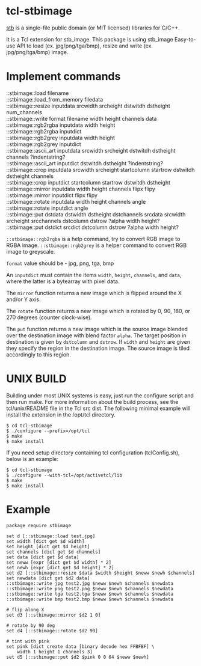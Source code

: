 tcl-stbimage
=====

[stb](https://github.com/nothings/stb) is a single-file public domain 
(or MIT licensed) libraries for C/C++.

It is a Tcl extension for stb_image. This package is using stb_image Easy-to-use
API to load (ex. jpg/png/tga/bmp), resize and write (ex. jpg/png/tga/bmp) image.


Implement commands
=====

::stbimage::load filename   
::stbimage::load_from_memory filedata   
::stbimage::resize inputdata srcwidth srcheight dstwitdh dstheight num_channels  
::stbimage::write format filename width height channels data  
::stbimage::rgb2rgba inputdata width height  
::stbimage::rgb2rgba inputdict  
::stbimage::rgb2grey inputdata width height  
::stbimage::rgb2grey inputdict  
::stbimage::ascii_art inputdata srcwidth srcheight dstwitdh dstheight channels ?indentstring?  
::stbimage::ascii_art inputdict dstwitdh dstheight ?indentstring?  
::stbimage::crop inputdata srcwidth srcheight startcolumn startrow dstwitdh dstheight channels  
::stbimage::crop inputdict startcolumn startrow dstwitdh dstheight  
::stbimage::mirror inputdata width height channels flipx flipy  
::stbimage::mirror inputdict flipx flipy  
::stbimage::rotate inputdata width height channels angle  
::stbimage::rotate inputdict angle  
::stbimage::put dstdata dstwidth dstheight dstchannels srcdata srcwidth srcheight srcchannels dstcolumn dstrow ?alpha width height?  
::stbimage::put dstdict srcdict dstcolumn dstrow ?alpha width height?  

`::stbimage::rgb2rgba` is a help command, try to convert RGB image to RGBA
image.
`::stbimage::rgb2grey` is a helper command to convert RGB image to greyscale.

`format` value should be -
jpg, png, tga, bmp

An `inputdict` must contain the items `width`, `height`, `channels`,
and `data`, where the latter is a bytearray with pixel data.

The `mirror` function returns a new image which is flipped around the
X and/or Y axis.

The `rotate` function returns a new image which is rotated by 0, 90, 180,
or 270 degrees (counter clock-wise).

The `put` function returns a new image which is the source image
blended over the destination image with blend factor `alpha`. The
target position in destination is given by `dstcolumn` and `dstrow`.
If `width` and `height` are given they specify the region in
the destination image. The source image is tiled accordingly to
this region.


UNIX BUILD
=====

Building under most UNIX systems is easy, just run the configure script
and then run make. For more information about the build process, see
the tcl/unix/README file in the Tcl src dist. The following minimal
example will install the extension in the /opt/tcl directory.

    $ cd tcl-stbimage
    $ ./configure --prefix=/opt/tcl
    $ make
    $ make install
	
If you need setup directory containing tcl configuration (tclConfig.sh),
below is an example:

    $ cd tcl-stbimage
    $ ./configure --with-tcl=/opt/activetcl/lib
    $ make
    $ make install


Example
=====

	package require stbimage

	set d [::stbimage::load test.jpg]
	set width [dict get $d width]
	set height [dict get $d height]
	set channels [dict get $d channels]
	set data [dict get $d data]
	set neww [expr [dict get $d width] * 2]
	set newh [expr [dict get $d height] * 2]
	set d2 [::stbimage::resize $data $width $height $neww $newh $channels]
	set newdata [dict get $d2 data]
	::stbimage::write jpg test2.jpg $neww $newh $channels $newdata
	::stbimage::write png test2.png $neww $newh $channels $newdata
	::stbimage::write tga test2.tga $neww $newh $channels $newdata
	::stbimage::write bmp test2.bmp $neww $newh $channels $newdata
	
	# flip along X
	set d3 [::stbimage::mirror $d2 1 0]
	
	# rotate by 90 deg
	set d4 [::stbimage::rotate $d2 90]
	
	# tint with pink
	set pink [dict create data [binary decode hex FFBFBF] \
		width 1 height 1 channels 3]
	set d5 [::stbimage::put $d2 $pink 0 0 64 $neww $newh]

